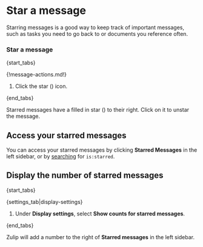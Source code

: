 # Star a message

Starring messages is a good way to keep track of important messages, such as
tasks you need to go back to or documents you reference often.

### Star a message

{start_tabs}

{!message-actions.md!}

1. Click the star (<i class="fa fa-star-o"></i>) icon.

{end_tabs}

Starred messages have a filled in star (<i class="fa fa-star"></i>) to
their right. Click on it to unstar the message.

## Access your starred messages

You can access your starred messages by clicking **Starred Messages** in the
left sidebar, or by [searching](/help/search-for-messages) for `is:starred`.

## Display the number of starred messages

{start_tabs}

{settings_tab|display-settings}

1. Under **Display settings**, select **Show counts for starred messages**.

{end_tabs}

Zulip will add a number to the right of **Starred messages** in the left
sidebar.
